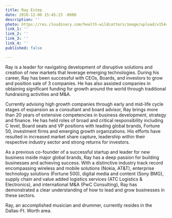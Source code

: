 ```yaml
---
title: Ray Estep
date: 2018-12-06 15:45:23 -0600
description: ''
photo: https://res.cloudinary.com/health-wildcatters/image/upload/v1544132736/image.png
link_1: ''
link_2: ''
link_3: ''
link_4: ''
published: false

---
```

Ray is a leader for navigating development of disruptive solutions and creation of new markets that leverage emerging technologies. During his career, Ray has been successful with CEOs, Boards, and investors to grow and position sale of 3 companies. He has also assisted companies in obtaining significant funding for growth around the world through traditional fundraising activities and M&A.

Currently advising high growth companies through early and mid-life cycle stages of expansion as a consultant and board advisor, Ray brings more than 20 years of extensive competencies in business development, strategy and finance. He has held roles of broad and critical responsibility including C level, Board seats and VP positions with leading global brands, Fortune 50, investment firms and emerging growth organizations. His efforts have resulted in increased market share capture, leadership within their respective industry sector and strong returns for investors.

As a previous co-founder of a successful startup and leader for new business inside major global brands, Ray has a deep passion for building businesses and achieving success. With a distinctive industry track record encompassing wireless and mobile solutions (Nokia, AT&T), enterprise technology solutions (Fortune 500), digital media and content (Sony BMG), supply chain and value added logistics services (ATC Logistics & Electronics), and international M&A (PwC Consulting), Ray has demonstrated a clear understanding of how to lead and grow businesses in these sectors.

Ray, an accomplished musician and drummer, currently resides in the Dallas-Ft. Worth area.